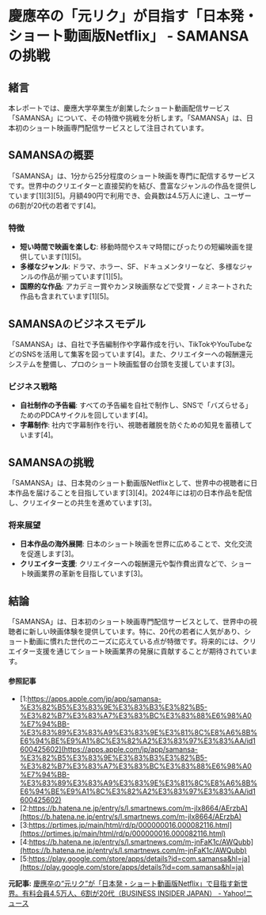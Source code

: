 # 慶應卒の「元リク」が目指す「日本発・ショート動画版Netflix」 - SAMANSAの挑戦

## 緒言

本レポートでは、慶應大学卒業生が創業したショート動画配信サービス「SAMANSA」について、その特徴や挑戦を分析します。「SAMANSA」は、日本初のショート映画専門配信サービスとして注目されています。

## SAMANSAの概要

「SAMANSA」は、1分から25分程度のショート映画を専門に配信するサービスです。世界中のクリエイターと直接契約を結び、豊富なジャンルの作品を提供しています[1][3][5]。月額490円で利用でき、会員数は4.5万人に達し、ユーザーの6割が20代の若者です[4]。

### 特徴

- **短い時間で映画を楽しむ**: 移動時間やスキマ時間にぴったりの短編映画を提供しています[1][5]。
- **多様なジャンル**: ドラマ、ホラー、SF、ドキュメンタリーなど、多様なジャンルの作品が揃っています[1][5]。
- **国際的な作品**: アカデミー賞やカンヌ映画祭などで受賞・ノミネートされた作品も含まれています[1][5]。

## SAMANSAのビジネスモデル

「SAMANSA」は、自社で予告編制作や字幕作成を行い、TikTokやYouTubeなどのSNSを活用して集客を図っています[4]。また、クリエイターへの報酬還元システムを整備し、プロのショート映画監督の台頭を支援しています[3]。

### ビジネス戦略

- **自社制作の予告編**: すべての予告編を自社で制作し、SNSで「バズらせる」ためのPDCAサイクルを回しています[4]。
- **字幕制作**: 社内で字幕制作を行い、視聴者離脱を防ぐための知見を蓄積しています[4]。

## SAMANSAの挑戦

「SAMANSA」は、日本発のショート動画版Netflixとして、世界中の視聴者に日本作品を届けることを目指しています[3][4]。2024年には初の日本作品を配信し、クリエイターとの共生を進めています[3]。

### 将来展望

- **日本作品の海外展開**: 日本のショート映画を世界に広めることで、文化交流を促進します[3]。
- **クリエイター支援**: クリエイターへの報酬還元や製作費出資などで、ショート映画業界の革新を目指しています[3]。

## 結論

「SAMANSA」は、日本初のショート映画専門配信サービスとして、世界中の視聴者に新しい映画体験を提供しています。特に、20代の若者に人気があり、ショート動画に慣れた世代のニーズに応えている点が特徴です。将来的には、クリエイター支援を通じてショート映画業界の発展に貢献することが期待されています。

#### 参照記事
- [1:https://apps.apple.com/jp/app/samansa-%E3%82%B5%E3%83%9E%E3%83%B3%E3%82%B5-%E3%82%B7%E3%83%A7%E3%83%BC%E3%83%88%E6%98%A0%E7%94%BB-%E3%83%89%E3%83%A9%E3%83%9E%E3%81%8C%E8%A6%8B%E6%94%BE%E9%A1%8C%E3%82%A2%E3%83%97%E3%83%AA/id1600425602](https://apps.apple.com/jp/app/samansa-%E3%82%B5%E3%83%9E%E3%83%B3%E3%82%B5-%E3%82%B7%E3%83%A7%E3%83%BC%E3%83%88%E6%98%A0%E7%94%BB-%E3%83%89%E3%83%A9%E3%83%9E%E3%81%8C%E8%A6%8B%E6%94%BE%E9%A1%8C%E3%82%A2%E3%83%97%E3%83%AA/id1600425602)
- [2:https://b.hatena.ne.jp/entry/s/l.smartnews.com/m-jlx8664/AErzbA](https://b.hatena.ne.jp/entry/s/l.smartnews.com/m-jlx8664/AErzbA)
- [3:https://prtimes.jp/main/html/rd/p/000000016.000082116.html](https://prtimes.jp/main/html/rd/p/000000016.000082116.html)
- [4:https://b.hatena.ne.jp/entry/s/l.smartnews.com/m-jnFaK1c/AWQubb](https://b.hatena.ne.jp/entry/s/l.smartnews.com/m-jnFaK1c/AWQubb)
- [5:https://play.google.com/store/apps/details?id=com.samansa&hl=ja](https://play.google.com/store/apps/details?id=com.samansa&hl=ja)


**元記事:** [慶應卒の“元リク”が「日本発・ショート動画版Netflix」で目指す新世界。有料会員4.5万人、6割が20代（BUSINESS INSIDER JAPAN） - Yahoo!ニュース](https://news.yahoo.co.jp/articles/83eeca86fb8d5d267340d0a94c8a301f7eab9473?source=rss)